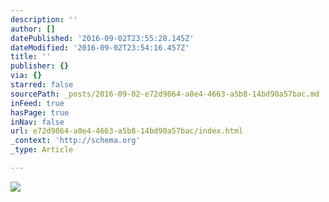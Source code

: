 ```yaml
---
description: ''
author: []
datePublished: '2016-09-02T23:55:28.145Z'
dateModified: '2016-09-02T23:54:16.457Z'
title: ''
publisher: {}
via: {}
starred: false
sourcePath: _posts/2016-09-02-e72d9864-a0e4-4663-a5b8-14bd90a57bac.md
inFeed: true
hasPage: true
inNav: false
url: e72d9864-a0e4-4663-a5b8-14bd90a57bac/index.html
_context: 'http://schema.org'
_type: Article

---
```

![](https://the-grid-user-content.s3-us-west-2.amazonaws.com/d665e88b-70b6-4e13-9a4a-c16c470e3939.png)